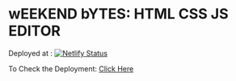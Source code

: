 # wEEKEND bYTES: HTML CSS JS EDITOR

Deployed at : [![Netlify Status](https://api.netlify.com/api/v1/badges/c8ae972e-39bd-487c-96dc-594ed59ba018/deploy-status)](https://app.netlify.com/sites/edithtmlcss/deploys)

To Check the Deployment: [Click Here](https://edithtmlcssjs.netlify.app/)


